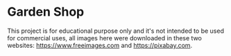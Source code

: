 # Garden Shop
This project is for educational purpose only and it's not intended to be used for commercial uses, all images here were downloaded in these two websites: https://www.freeimages.com and https://pixabay.com. 